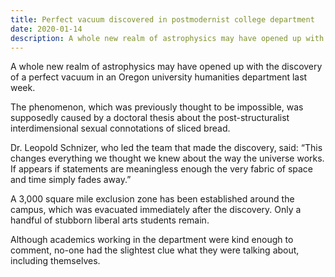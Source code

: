 ```yaml
---
title: Perfect vacuum discovered in postmodernist college department
date: 2020-01-14
description: A whole new realm of astrophysics may have opened up with the discovery of a perfect vacuum in an Oregon university humanities department last week.
---
```


A whole new realm of astrophysics may have opened up with the discovery of a perfect vacuum in an Oregon university humanities department last week.

The phenomenon, which was previously thought to be impossible, was supposedly caused by a doctoral thesis about the post-structuralist interdimensional sexual connotations of sliced bread.

Dr. Leopold Schnizer, who led the team that made the discovery, said: “This changes everything we thought we knew about the way the universe works. If appears if statements are meaningless enough the very fabric of space and time simply fades away.”

A 3,000 square mile exclusion zone has been established around the campus, which was evacuated immediately after the discovery. Only a handful of stubborn liberal arts students remain.

Although academics working in the department were kind enough to comment, no-one had the slightest clue what they were talking about, including themselves.
